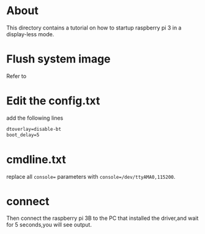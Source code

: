 # About
This directory contains a tutorial on how to startup raspberry pi 3 in a display-less mode.

# Flush system image
Refer to 
# Edit the config.txt
add the following lines
```txt
dtoverlay=disable-bt
boot_delay=5
``` 
# cmdline.txt
replace all `console=` parameters with `console=/dev/ttyAMA0,115200`.

# connect
Then connect the raspberry pi 3B to the PC that installed the driver,and wait for 5 seconds,you will see output.
